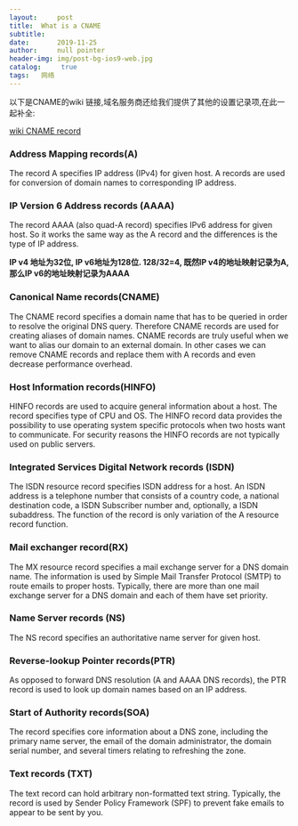```yaml
---
layout:     post
title:	What is a CNAME
subtitle:   
date:       2019-11-25
author: 	null pointer
header-img: img/post-bg-ios9-web.jpg
catalog: 	 true
tags: 	网络
---
```

以下是CNAME的wiki 链接,域名服务商还给我们提供了其他的设置记录项,在此一起补全:

 [wiki CNAME record](https://en.wikipedia.org/wiki/CNAME_record)

### Address Mapping records(A)
The record A specifies IP address (IPv4) for given host. A records are used for conversion of domain names to corresponding IP address.

### IP Version 6 Address records (AAAA)
The record AAAA (also quad-A record) specifies IPv6 address for given host. So it works the same way as the A record and the differences is the type of IP address.

**IP v4 地址为32位, IP v6地址为128位. 128/32=4, 既然IP v4的地址映射记录为A, 那么IP v6的地址映射记录为AAAA**

### Canonical Name records(CNAME)
The CNAME record specifies a domain name that has to be queried in order to resolve the original DNS query. Therefore CNAME records are used for creating aliases of domain names. CNAME records are truly useful when we want to alias our domain to an external domain. In other cases we can remove CNAME records and replace them with A records and even decrease performance overhead.

### Host Information records(HINFO)
HINFO records are used to acquire general information about a host. The record specifies type of CPU and OS. The HINFO record data provides the possibility to use operating system specific protocols when two hosts want to communicate. For security reasons the HINFO records are not typically used on public servers. 

### Integrated Services Digital Network records (ISDN)
The ISDN resource record specifies ISDN address for a host. An ISDN address is a telephone number that consists of a country code, a national destination code, a ISDN Subscriber number and, optionally, a ISDN subaddress. The function of the record is only variation of the A resource record function. 

### Mail exchanger record(RX)
The MX resource record specifies a mail exchange server for a DNS domain name. The information is used by Simple Mail Transfer Protocol (SMTP) to route emails to proper hosts. Typically, there are more than one mail exchange server for a DNS domain and each of them have set priority. 

### Name Server records (NS)
The NS record specifies an authoritative name server for given host. 

### Reverse-lookup Pointer records(PTR)
As opposed to forward DNS resolution (A and AAAA DNS records), the PTR record is used to look up domain names based on an IP address. 

### Start of Authority records(SOA)
The record specifies core information about a DNS zone, including the primary name server, the email of the domain administrator, the domain serial number, and several timers relating to refreshing the zone. 

### Text records (TXT)
The text record can hold arbitrary non-formatted text string. Typically, the record is used by Sender Policy Framework (SPF) to prevent fake emails to appear to be sent by you. 